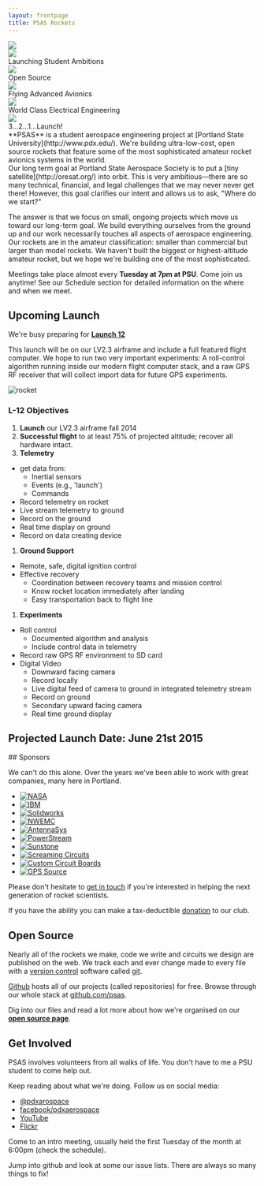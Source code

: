 ```yaml
---
layout: frontpage
title: PSAS Rockets
---
```


<script src="/assets/vendor/jssor/js/jssor.slider.min.js"></script>
<script>
    jssor_slider1_starter = function (containerId) {
        var options = { $AutoPlay: true };
        var jssor_slider1 = new $JssorSlider$(containerId, options);

        // responsive
        function ScaleSlider() {
            var bodyWidth = document.body.clientWidth;
            if (bodyWidth)
                jssor_slider1.$ScaleWidth(Math.min(bodyWidth, 1920));
            else
                $Jssor$.$Delay(ScaleSlider, 30);
        }
        ScaleSlider();
        $Jssor$.$AddEvent(window, "load", ScaleSlider);
        $Jssor$.$AddEvent(window, "resize", $Jssor$.$WindowResizeFilter(window, ScaleSlider));
        $Jssor$.$AddEvent(window, "orientationchange", ScaleSlider);
    };

</script>
<div id="slider_container">
 <div class="slides" u="slides">

  <div>
   <img u="image" src="/images/slider_groupshot.jpg" />
  </div>

  <div>
   <img u="image" src="/images/slider_launch.jpg" />
   <div class="caption" u="caption" style="width: 345px;">
        Launching Student Ambitions
   </div>
  </div>


  <div>
   <img u="image" src="/images/slider_code.png" />
   <div class="caption" u="caption" style="width: 260px; left: 1000px;">
        Open Source
   </div>
  </div>


  <div>
   <img u="image" src="/images/slider_hdlaunch.jpg" />
   <div class="caption" u="caption" style="width: 330px;">
        Flying Advanced Avionics
   </div>
  </div>


  <div>
   <img u="image" src="/images/slider_electronics.jpg" />
   <div class="caption" u="caption" style="width: 400px;">
        World Class Electrical Engineering
   </div>
  </div>


  <div>
   <img u="image" src="/images/slider_motor.jpg" />
   <div class="caption" u="caption" style="width: 280px;">
        3...2...1...Launch!
   </div>
  </div>


 </div>
 <script>
    jssor_slider1_starter('slider_container');
 </script>
</div>

<div class="content leader" markdown="1">
**PSAS** is a student aerospace engineering project at
[Portland State University](http://www.pdx.edu/).
We're building ultra-low-cost, open source rockets that feature some of the
most sophisticated amateur rocket avionics systems in the world.
</div>

<div class="content intro" markdown="1">
Our long term goal at Portland State Aerospace Society is to put a
[tiny satellite](http://oresat.org/) into orbit. This is very
ambitious&mdash;there are so many technical, financial, and legal
challenges that we may never never get there! However, this goal
clarifies our intent and allows us to ask, "Where do we start?"

The answer is that we focus on small, ongoing projects which move us toward
our long-term goal. We build everything ourselves from the ground up and our
work necessarily touches all aspects of aerospace engineering. Our rockets are
in the amateur classification: smaller than commercial but larger than model
rockets. We haven't built the biggest or highest-altitude amateur rocket, but
we hope we're building one of the most sophisticated.

Meetings take place almost every **Tuesday at 7pm at PSU**. Come join us anytime!
See our Schedule section for detailed information on the where and when we meet.
</div>

<div class="dark" markdown="1"><div class="content" markdown="1">

## Upcoming Launch

We're busy preparing for **[Launch 12](https://github.com/psas/Launch-12)**

This launch will be on our LV2.3 airframe and include a full featured flight
computer. We hope to run two very important experiments: A roll-control
algorithm running inside our modern flight computer stack, and a raw GPS
RF receiver that will collect import data for future GPS experiments. 

![rocket](/images/launch_12.png)

### L-12 Objectives

 1. **Launch** our LV2.3 airframe fall 2014
 1. **Successful flight** to at least 75% of projected altitude; recover all hardware intact.
 1. **Telemetry**
   - get data from:
      - Inertial sensors
      - Events (e.g., 'launch')
      - Commands
   - Record telemetry on rocket
   - Live stream telemetry to ground
   - Record on the ground
   - Real time display on ground
   - Record on data creating device
 1. **Ground Support**
   - Remote, safe, digital ignition control
   - Effective recovery
      - Coordination between recovery teams and mission control
      - Know rocket location immediately after landing
      - Easy transportation back to flight line
 1. **Experiments**
   - Roll control
      - Documented algorithm and analysis
      - Include control data in telemetry
   - Record raw GPS RF environment to SD card
   - Digital Video
      - Downward facing camera
      - Record locally
      - Live digital feed of camera to ground in integrated telemetry stream
      - Record on ground
      - Secondary upward facing camera
      - Real time ground display

## Projected Launch Date: June 21st 2015

</div></div>

<div class="content" markdown="1">
## Sponsors

We can't do this alone. Over the years we've been able to work with great
companies, many here in Portland.

<div class="sponsors"  markdown="1">

 - [![NASA](/images/logos/nasa.png)](http://spacegrant.oregonstate.edu/)
 - [![IBM](/images/logos/ibm.png)](http://www.ibm.com/)
 - [![Solidworks](/images/logos/solidworks.png)](http://solidworks.com)
 - [![NWEMC](/images/logos/nwemc.png)](http://www.nwemc.com/)
 - [![AntennaSys](/images/logos/antennasys.png)](http://www.antennasys.com/)
 - [![PowerStream](/images/logos/powerstream.png)](http://www.powerstream.com/)
 - [![Sunstone](/images/logos/sunstone.png)](http://www.sunstone.com/)
 - [![Screaming Circuits](/images/logos/screamingc.png)](http://www.screamingcircuits.com/)
 - [![Custom Circuit Boards](/images/logos/customb.png)](http://www.customcircuitboards.com/)
 - [![GPS Source](/images/logos/gpssource.png)](http://gpssource.com/)
</div>

Please don't hesitate to [get in touch](/contact/) if you're interested in helping
the next generation of rocket scientists.

If you have the ability you can make a tax-deductible [donation](/sponsor/#donate) to our club.

## Open Source

Nearly all of the rockets we make, code we write and circuits we design are
published on the web. We track each and ever change made to every file with
a [version control]() software called [git](http://git).

[Github](https://github.com/) hosts all of our projects (called repositories)
for free. Browse through our whole stack at
[github.com/psas](https://github.com/psas).

Dig into our files and read a lot more about how we're organised on our
**[open source page](/open/)**.


## Get Involved

PSAS involves volunteers from all walks of life. You don't have to me a PSU
student to come help out.

Keep reading about what we're doing. Follow us on social media:

 - [@pdxarospace](https://twitter.com/pdxaerospace)
 - [facebook/pdxaerospace](https://facebook.com/pdxaerospace)
 - [YouTube](https://www.youtube.com/user/PSASRockets)
 - [Flickr](https://www.flickr.com/photos/pdxaerospace/)

Come to an intro meeting, usually held the first Tuesday of the month at 6:00pm
(check the schedule).

Jump into github and look at some our issue lists. There are always so many
things to fix!

</div>
